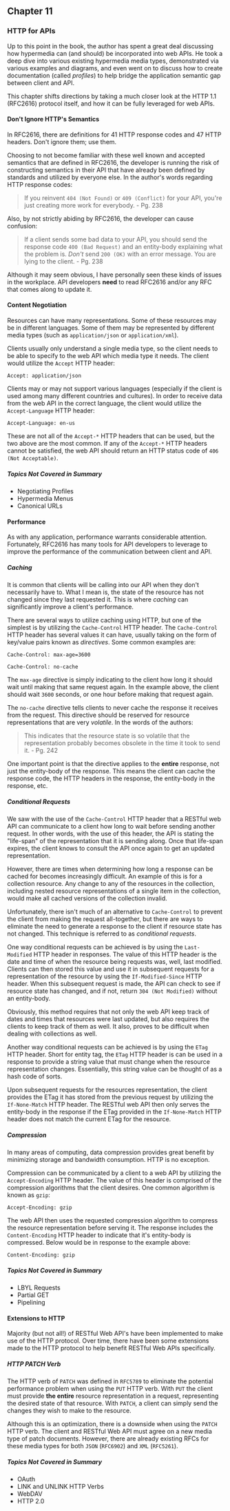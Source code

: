 ## Chapter 11
### HTTP for APIs

Up to this point in the book, the author has spent a great deal discussing how hypermedia can (and should) be incorporated into web APIs. He took a deep dive into various existing hypermedia media types, demonstrated via various examples and diagrams, and even went on to discuss how to create documentation (called _profiles_) to help bridge the application semantic gap between client and API.

This chapter shifts directions by taking a much closer look at the HTTP 1.1 (RFC2616) protocol itself, and how it can be fully leveraged for web APIs.

#### Don't Ignore HTTP's Semantics

In RFC2616, there are definitions for 41 HTTP response codes and 47 HTTP headers. Don't ignore them; use them.

Choosing to not become familiar with these well known and accepted semantics that are defined in RFC2616, the developer is running the risk of constructing semantics in their API that have already been defined by standards and utilized by everyone else. In the author's words regarding HTTP response codes:

>If you reinvent `404 (Not Found)` or `409 (Conflict)` for your API, you're just creating more work for everybody. - Pg. 238

Also, by not strictly abiding by RFC2616, the developer can cause confusion:

>If a client sends some bad data to your API, you should send the response code `400 (Bad Request)` and an entity-body explaining what the problem is. _Don't_ send `200 (OK)` with an error message. You are lying to the client. - Pg. 238

Although it may seem obvious, I have personally seen these kinds of issues in the workplace. API developers __need__ to read RFC2616 and/or any RFC that comes along to update it.

#### Content Negotiation

Resources can have many representations. Some of these resources may be in different languages. Some of them may be represented by different media types (such as `application/json` or `application/xml`).

 Clients usually only understand a single media type, so the client needs to be able to specify to the web API which media type it needs. The client would utilize the `Accept` HTTP header:

`Accept: application/json`

Clients may or may not support various languages (especially if the client is used among many different countries and cultures). In order to receive data from the web API in the correct language, the client would utilize the `Accept-Language` HTTP header:

`Accept-Language: en-us`

These are not all of the `Accept-*` HTTP headers that can be used, but the two above are the most common. If any of the `Accept-*` HTTP headers cannot be satisfied, the web API should return an HTTP status code of `406 (Not Acceptable)`.

##### Topics Not Covered in Summary
- Negotiating Profiles
- Hypermedia Menus
- Canonical URLs

#### Performance

As with any application, performance warrants considerable attention. Fortunately, RFC2616 has many tools for API developers to leverage to improve the performance of the communication between client and API.

##### Caching

It is common that clients will be calling into our API when they don't necessarily have to. What I mean is, the state of the resource has not changed since they last requested it. This is where _caching_ can significantly improve a client's performance.

There are several ways to utilize caching using HTTP, but one of the simplest is by utilizing the `Cache-Control` HTTP header. The `Cache-Control` HTTP header has several values it can have, usually taking on the form of key/value pairs known as _directives_. Some common examples are:

`Cache-Control: max-age=3600`

`Cache-Control: no-cache`

The `max-age` directive is simply indicating to the client how long it should wait until making that same request again. In the example above, the client should wait `3600` seconds, or one hour before making that request again.

The `no-cache` directive tells clients to never cache the response it receives from the request. This directive should be reserved for resource representations that are very _volatile_. In the words of the authors:

> This indicates that the resource state is so volatile that the representation probably becomes obsolete in the time it took to send it. - Pg. 242

One important point is that the directive applies to the __entire__ response, not just the entity-body of the response. This means the client can cache the response code, the HTTP headers in the response, the entity-body in the response, etc.

##### Conditional Requests

We saw with the use of the `Cache-Control` HTTP header that a RESTful web API can communicate to a client how long to wait before sending another request. In other words, with the use of this header, the API is stating the "life-span" of the representation that it is sending along. Once that life-span expires, the client knows to consult the API once again to get an updated representation.

However, there are times when determining how long a response can be cached for becomes increasingly difficult. An example of this is for a collection resource. Any change to any of the resources in the collection, including nested resource representations of a single item in the collection, would make all cached versions of the collection invalid.

Unfortunately, there isn't much of an alternative to `Cache-Control` to prevent the client from making the request all-together, but there are ways to eliminate the need to generate a response to the client if resource state has not changed. This technique is referred to as _conditional requests_.

One way conditional requests can be achieved is by using the `Last-Modified` HTTP header in responses. The value of this HTTP header is the date and time of when the resource being requests was, well, last modified. Clients can then stored this value and use it in subsequent requests for a representation of the resource by using the `If-Modified-Since` HTTP header. When this subsequent request is made, the API can check to see if resource state has changed, and if not, return `304 (Not Modified)` without an entity-body.

Obviously, this method requires that not only the web API keep track of dates and times that resources were last updated, but also requires the clients to keep track of them as well. It also, proves to be difficult when dealing with collections as well.

Another way conditional requests can be achieved is by using the `ETag` HTTP header. Short for entity tag, the `ETag` HTTP header is can be used in a response to provide a string value that must change when the resource representation changes. Essentially, this string value can be thought of as a hash code of sorts.

Upon subsequent requests for the resources representation, the client provides the ETag it has stored from the previous request by utilizing the `If-None-Match` HTTP header. The RESTful web API then only serves the entity-body in the response if the ETag provided in the `If-None-Match` HTTP header does not match the current ETag for the resource.

##### Compression

In many areas of computing, data compression provides great benefit by minimizing storage and bandwidth consumption. HTTP is no exception.

Compression can be communicated by a client to a web API by utilizing the `Accept-Encoding` HTTP header. The value of this header is comprised of the compression algorithms that the client desires. One common algorithm is known as `gzip`:

`Accept-Encoding: gzip`

The web API then uses the requested compression algorithm to compress the resource representation before serving it. The response includes the `Content-Encoding` HTTP header to indicate that it's entity-body is compressed. Below would be in response to the example above:

`Content-Encoding: gzip`

##### Topics Not Covered in Summary
- LBYL Requests
- Partial GET
- Pipelining

#### Extensions to HTTP

Majority (but not all!) of RESTful Web API's have been implemented to make use of the HTTP protocol. Over time, there have been some extensions made to the HTTP protocol to help benefit RESTful Web APIs specifically.

##### HTTP PATCH Verb

The HTTP verb of `PATCH` was defined in `RFC5789` to eliminate the potential performance problem when using the `PUT` HTTP verb. With `PUT` the client must provide **the entire** resource representation in a request, representing the desired state of that resource. With `PATCH`, a client can simply send the changes they wish to make to the resource.

Although this is an optimization, there is a downside when using the `PATCH` HTTP verb. The client and RESTful Web API must agree on a new media type of patch documents. However, there are already existing RFCs for these media types for both `JSON` (`RFC6902`) and `XML` (`RFC5261`).

##### Topics Not Covered in Summary
- OAuth
- LINK and UNLINK HTTP Verbs
- WebDAV
- HTTP 2.0
